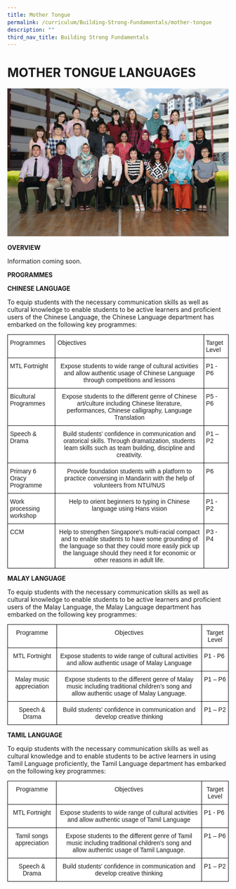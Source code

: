 ```yaml
---
title: Mother Tongue
permalink: /curriculum/Building-Strong-Fundamentals/mother-tongue
description: ""
third_nav_title: Building Strong Fundamentals
---
```

# MOTHER TONGUE LANGUAGES
![](/images/Mother%20Tongue%20Formal.jpg)

**OVERVIEW**

Information coming soon.

**PROGRAMMES**

**CHINESE LANGUAGE**

To equip students with the necessary communication skills as well as cultural knowledge to enable students to be active learners and proficient users of the Chinese Language, the Chinese Language department has embarked on the following key programmes:

<style type="text/css">
.tg  {border-collapse:collapse;border-spacing:0;}
.tg td{border-color:black;border-style:solid;border-width:1px;font-family:Arial, sans-serif;font-size:14px;
  overflow:hidden;padding:10px 5px;word-break:normal;}
.tg th{border-color:black;border-style:solid;border-width:1px;font-family:Arial, sans-serif;font-size:14px;
  font-weight:normal;overflow:hidden;padding:10px 5px;word-break:normal;}
.tg .tg-ktyi{background-color:#FFF;text-align:left;vertical-align:top}
.tg .tg-7yig{background-color:#FFF;text-align:center;vertical-align:top}
</style>
<table class="tg">
<thead>
  <tr>
    <th class="tg-ktyi">Programmes</th>
    <th class="tg-ktyi">Objectives</th>
    <th class="tg-ktyi">Target Level</th>
  </tr>
</thead>
<tbody>
  <tr>
    <td class="tg-ktyi">MTL Fortnight</td>
    <td class="tg-7yig">Expose students to wide range of cultural activities and allow authentic usage of Chinese Language through competitions and lessons</td>
    <td class="tg-ktyi">P1 - P6</td>
  </tr>
  <tr>
    <td class="tg-ktyi">Bicultural Programmes</td>
    <td class="tg-7yig">Expose students to the different genre of Chinese art/culture including Chinese literature, performances, Chinese calligraphy, Language Translation</td>
    <td class="tg-ktyi">P5 - P6</td>
  </tr>
  <tr>
    <td class="tg-ktyi">Speech &amp; Drama</td>
    <td class="tg-7yig">Build students' confidence in communication and oratorical skills. Through dramatization, students learn skills such as team building, discipline and creativity.   </td>
    <td class="tg-ktyi">P1 – P2</td>
  </tr>
  <tr>
    <td class="tg-ktyi">Primary 6 Oracy Programme </td>
    <td class="tg-7yig">Provide foundation students with a platform to practice conversing in Mandarin with the help of volunteers from NTU/NUS</td>
    <td class="tg-ktyi">P6</td>
  </tr>
  <tr>
    <td class="tg-ktyi">Work processing workshop</td>
    <td class="tg-7yig">Help to orient beginners to typing in Chinese language using Hans vision</td>
    <td class="tg-ktyi">P1 - P2</td>
  </tr>
  <tr>
    <td class="tg-ktyi">CCM</td>
    <td class="tg-7yig">Help to strengthen Singapore's multi-racial compact and to enable students to have some grounding of the language so that they could more easily pick up the language should they need it for economic or other reasons in adult life.</td>
    <td class="tg-ktyi">P3 - P4</td>
  </tr>
</tbody>
</table>


**MALAY LANGUAGE**

To equip students with the necessary communication skills as well as cultural knowledge to enable students to be active learners and proficient users of the Malay Language, the Malay Language department has embarked on the following key programmes:

<style type="text/css">
.tg  {border-collapse:collapse;border-spacing:0;}
.tg td{border-color:black;border-style:solid;border-width:1px;font-family:Arial, sans-serif;font-size:14px;
  overflow:hidden;padding:10px 5px;word-break:normal;}
.tg th{border-color:black;border-style:solid;border-width:1px;font-family:Arial, sans-serif;font-size:14px;
  font-weight:normal;overflow:hidden;padding:10px 5px;word-break:normal;}
.tg .tg-7yig{background-color:#FFF;text-align:center;vertical-align:top}
.tg .tg-ktyi{background-color:#FFF;text-align:left;vertical-align:top}
</style>
<table class="tg">
<thead>
  <tr>
    <th class="tg-7yig">Programme</th>
    <th class="tg-7yig">Objectives</th>
    <th class="tg-7yig">Target Level</th>
  </tr>
</thead>
<tbody>
  <tr>
    <td class="tg-7yig">MTL Fortnight</td>
    <td class="tg-7yig">Expose students to wide range of cultural activities and allow authentic usage of Malay Language</td>
    <td class="tg-ktyi">P1 - P6</td>
  </tr>
  <tr>
    <td class="tg-7yig">Malay music appreciation</td>
    <td class="tg-7yig">Expose students to the different genre of Malay music including traditional children’s song and allow authentic usage of Malay Language.</td>
    <td class="tg-ktyi">P1 – P6</td>
  </tr>
  <tr>
    <td class="tg-7yig">Speech &amp; Drama</td>
    <td class="tg-7yig">Build students' confidence in communication and develop creative thinking</td>
    <td class="tg-ktyi">P1 – P2</td>
  </tr>
</tbody>
</table>


**TAMIL LANGUAGE**

To equip students with the necessary communication skills as well as cultural knowledge and to enable students to be active learners in using Tamil Language proficiently, the Tamil Language department has embarked on the following key programmes:

<style type="text/css">
.tg  {border-collapse:collapse;border-spacing:0;}
.tg td{border-color:black;border-style:solid;border-width:1px;font-family:Arial, sans-serif;font-size:14px;
  overflow:hidden;padding:10px 5px;word-break:normal;}
.tg th{border-color:black;border-style:solid;border-width:1px;font-family:Arial, sans-serif;font-size:14px;
  font-weight:normal;overflow:hidden;padding:10px 5px;word-break:normal;}
.tg .tg-7yig{background-color:#FFF;text-align:center;vertical-align:top}
.tg .tg-ktyi{background-color:#FFF;text-align:left;vertical-align:top}
</style>
<table class="tg">
<thead>
  <tr>
    <th class="tg-7yig">Programme</th>
    <th class="tg-7yig">Objectives</th>
    <th class="tg-7yig">Target Level</th>
  </tr>
</thead>
<tbody>
  <tr>
    <td class="tg-7yig">MTL Fortnight</td>
    <td class="tg-7yig">Expose students to wide range of cultural activities and allow authentic usage of Tamil Language</td>
    <td class="tg-ktyi">P1 - P6</td>
  </tr>
  <tr>
    <td class="tg-7yig">Tamil songs appreciation</td>
    <td class="tg-7yig">Expose students to the different genre of Tamil music including traditional children’s song and allow authentic usage of Tamil Language.</td>
    <td class="tg-ktyi">P1 – P6</td>
  </tr>
  <tr>
    <td class="tg-7yig">Speech &amp; Drama</td>
    <td class="tg-7yig">Build students' confidence in communication and develop creative thinking</td>
    <td class="tg-ktyi">P1 – P2</td>
  </tr>
</tbody>
</table>

